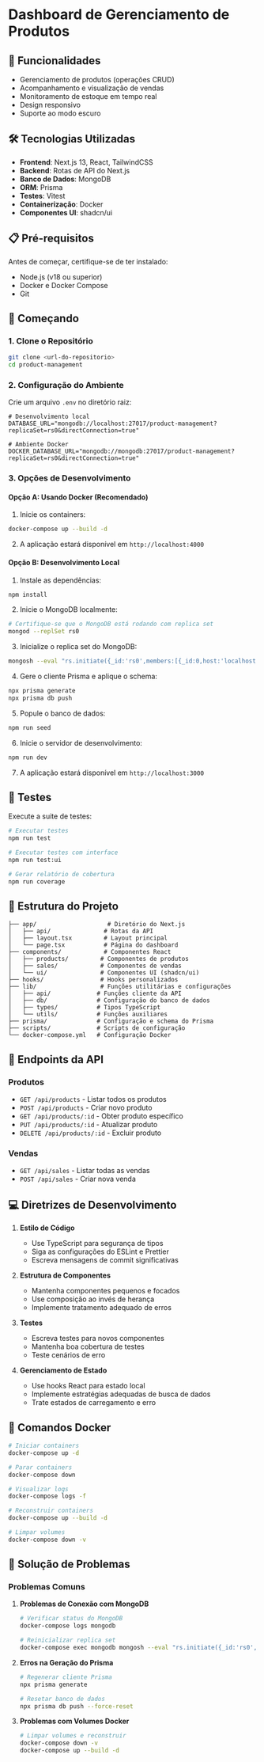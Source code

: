 # Dashboard de Gerenciamento de Produtos

## 🚀 Funcionalidades

- Gerenciamento de produtos (operações CRUD)
- Acompanhamento e visualização de vendas
- Monitoramento de estoque em tempo real
- Design responsivo
- Suporte ao modo escuro

## 🛠 Tecnologias Utilizadas

- **Frontend**: Next.js 13, React, TailwindCSS
- **Backend**: Rotas de API do Next.js
- **Banco de Dados**: MongoDB
- **ORM**: Prisma
- **Testes**: Vitest
- **Containerização**: Docker
- **Componentes UI**: shadcn/ui

## 📋 Pré-requisitos

Antes de começar, certifique-se de ter instalado:
- Node.js (v18 ou superior)
- Docker e Docker Compose
- Git

## 🚦 Começando

### 1. Clone o Repositório

```bash
git clone <url-do-repositorio>
cd product-management
```

### 2. Configuração do Ambiente

Crie um arquivo `.env` no diretório raiz:

```env
# Desenvolvimento local
DATABASE_URL="mongodb://localhost:27017/product-management?replicaSet=rs0&directConnection=true"

# Ambiente Docker
DOCKER_DATABASE_URL="mongodb://mongodb:27017/product-management?replicaSet=rs0&directConnection=true"
```

### 3. Opções de Desenvolvimento

#### Opção A: Usando Docker (Recomendado)

1. Inicie os containers:
```bash
docker-compose up --build -d
```

2. A aplicação estará disponível em `http://localhost:4000`

#### Opção B: Desenvolvimento Local

1. Instale as dependências:
```bash
npm install
```

2. Inicie o MongoDB localmente:
```bash
# Certifique-se que o MongoDB está rodando com replica set
mongod --replSet rs0
```

3. Inicialize o replica set do MongoDB:
```bash
mongosh --eval "rs.initiate({_id:'rs0',members:[{_id:0,host:'localhost:27017'}]})"
```

4. Gere o cliente Prisma e aplique o schema:
```bash
npx prisma generate
npx prisma db push
```

5. Popule o banco de dados:
```bash
npm run seed
```

6. Inicie o servidor de desenvolvimento:
```bash
npm run dev
```

7. A aplicação estará disponível em `http://localhost:3000`

## 🧪 Testes

Execute a suite de testes:

```bash
# Executar testes
npm run test

# Executar testes com interface
npm run test:ui

# Gerar relatório de cobertura
npm run coverage
```

## 📁 Estrutura do Projeto

```
├── app/                    # Diretório do Next.js
│   ├── api/               # Rotas da API
│   ├── layout.tsx         # Layout principal
│   └── page.tsx           # Página do dashboard
├── components/            # Componentes React
│   ├── products/         # Componentes de produtos
│   ├── sales/            # Componentes de vendas
│   └── ui/               # Componentes UI (shadcn/ui)
├── hooks/                # Hooks personalizados
├── lib/                  # Funções utilitárias e configurações
│   ├── api/             # Funções cliente da API
│   ├── db/              # Configuração do banco de dados
│   ├── types/           # Tipos TypeScript
│   └── utils/           # Funções auxiliares
├── prisma/              # Configuração e schema do Prisma
├── scripts/             # Scripts de configuração
└── docker-compose.yml   # Configuração Docker
```

## 🔄 Endpoints da API

### Produtos

- `GET /api/products` - Listar todos os produtos
- `POST /api/products` - Criar novo produto
- `GET /api/products/:id` - Obter produto específico
- `PUT /api/products/:id` - Atualizar produto
- `DELETE /api/products/:id` - Excluir produto

### Vendas

- `GET /api/sales` - Listar todas as vendas
- `POST /api/sales` - Criar nova venda

## 💻 Diretrizes de Desenvolvimento

1. **Estilo de Código**
   - Use TypeScript para segurança de tipos
   - Siga as configurações do ESLint e Prettier
   - Escreva mensagens de commit significativas

2. **Estrutura de Componentes**
   - Mantenha componentes pequenos e focados
   - Use composição ao invés de herança
   - Implemente tratamento adequado de erros

3. **Testes**
   - Escreva testes para novos componentes
   - Mantenha boa cobertura de testes
   - Teste cenários de erro

4. **Gerenciamento de Estado**
   - Use hooks React para estado local
   - Implemente estratégias adequadas de busca de dados
   - Trate estados de carregamento e erro

## 🐳 Comandos Docker

```bash
# Iniciar containers
docker-compose up -d

# Parar containers
docker-compose down

# Visualizar logs
docker-compose logs -f

# Reconstruir containers
docker-compose up --build -d

# Limpar volumes
docker-compose down -v
```

## 🔧 Solução de Problemas

### Problemas Comuns

1. **Problemas de Conexão com MongoDB**
   ```bash
   # Verificar status do MongoDB
   docker-compose logs mongodb
   
   # Reinicializar replica set
   docker-compose exec mongodb mongosh --eval "rs.initiate({_id:'rs0',members:[{_id:0,host:'mongodb:27017'}]})"
   ```

2. **Erros na Geração do Prisma**
   ```bash
   # Regenerar cliente Prisma
   npx prisma generate
   
   # Resetar banco de dados
   npx prisma db push --force-reset
   ```

3. **Problemas com Volumes Docker**
   ```bash
   # Limpar volumes e reconstruir
   docker-compose down -v
   docker-compose up --build -d
   ```
